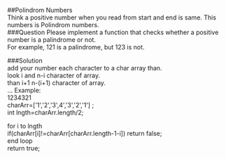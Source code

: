 ##Polindrom Numbers  
Think a positive number when you read from start and end is same. This numbers is Polindrom numbers.  
###Question
Please implement a function that checks whether a positive number is a palindrome or not.   
For example, 121 is a palindrome, but 123 is not.  

###Solution  
add your number each character to a char array than.  
look i and n-i character of array.  
than i+1 n-(i+1) character of array.  
... 
Example:  
1234321  
charArr=['1','2','3',4','3','2','1'] ;  
int lngth=charArr.length/2;  


for i to  lngth    
if(charArr[i]!=charArr[charArr.length-1-i]) 
return false;  
end loop  
return true;

   




